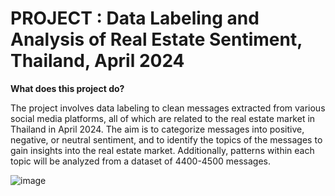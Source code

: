 # PROJECT : Data Labeling and Analysis of Real Estate Sentiment, Thailand, April 2024

**What does this project do?**

The project involves data labeling to clean messages extracted from various social media platforms, all of which are related to the real estate market in Thailand in April 2024. The aim is to categorize messages into positive, negative, or neutral sentiment, and to identify the topics of the messages to gain insights into the real estate market. Additionally, patterns within each topic will be analyzed from a dataset of 4400-4500 messages.

![image](https://github.com/TonKphumpl/Data-Project/assets/139863067/86256f28-f20a-4550-b7e0-ef8ae4d233d1)
